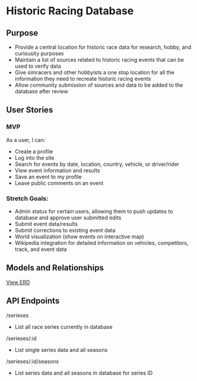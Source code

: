 # Historic Racing Database

## Purpose
  - Provide a central location for historic race data for research, hobby, and curiousity purposes
  - Maintain a list of sources related to historic racing events that can be used to verify data
  - Give simracers and other hobbyists a one stop location for all the information they need to recreate historic racing events
  - Allow community submission of sources and data to be added to the database after review

## User Stories

### MVP
  As a user, I can:
  - Create a profile
  - Log into the site
  - Search for events by date, location, country, vehicle, or driver/rider
  - View event information and results
  - Save an event to my profile
  - Leave public comments on an event

### Stretch Goals: 
  - Admin status for certain users, allowing them to push updates to database and approve user submitted edits
  - Submit event data/results
  - Submit corrections to existing event data
  - World visualization (show events on interactive map)
  - Wikipedia integration for detailed information on vehicles, competitors, track, and event data


## Models and Relationships
  [View ERD](https://lucid.app/lucidchart/7732b65d-93c3-4032-aa2d-36e4818644c5/view#)


## API Endpoints
  /serieses
  - List all race series currently in database

  /serieses/:id
  - List single series data and all seasons

  /serieses/:id/seasons
  - List series data and all seasons in database for series ID
